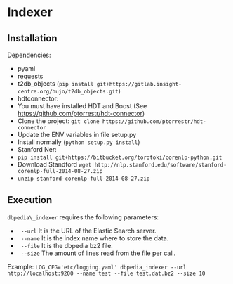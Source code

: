 Indexer
=======

Installation
------------

Dependencies:
* pyaml
* requests
* t2db\_objects (``pip install git+https://gitlab.insight-centre.org/hujo/t2db_objects.git``)
* hdtconnector:
 * You must have installed HDT and Boost (See https://github.com/ptorrestr/hdt-connector)
 * Clone the project: `git clone https://github.com/ptorrestr/hdt-connector`
 * Update the ENV variables in file setup.py
 * Install normally (`python setup.py install`)
* Stanford Ner:
 * ``pip install git+https://bitbucket.org/torotoki/corenlp-python.git``
 * Download Standford `wget http://nlp.stanford.edu/software/stanford-corenlp-full-2014-08-27.zip`
 * `unzip stanford-corenlp-full-2014-08-27.zip`


Execution
---------
``dbpedia\_indexer`` requires the following parameters:
 * `` --url`` It is the URL of the Elastic Search server.
 * `` --name`` It is the index name where to store the data.
 * `` --file`` It is the dbpedia bz2 file. 
 * `` --size`` The amount of lines read from the file per call.

Example:
``LOG_CFG='etc/logging.yaml' dbpedia_indexer --url http://localhost:9200 --name test --file test.dat.bz2 --size 10``

